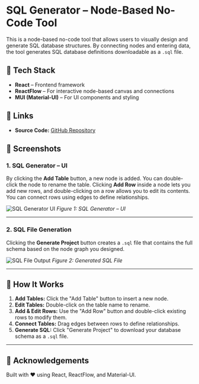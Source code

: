 # SQL Generator – Node-Based No-Code Tool

This is a node-based no-code tool that allows users to visually design and generate SQL database structures. By connecting nodes and entering data, the tool generates SQL database definitions downloadable as a `.sql` file.

## 🔧 Tech Stack

- **React** – Frontend framework
- **ReactFlow** – For interactive node-based canvas and connections
- **MUI (Material-UI)** – For UI components and styling

## 🚀 Links

- **Source Code:** [GitHub Repository](https://github.com/someonesphantom/sql-gen)

## 📸 Screenshots

### 1. SQL Generator – UI

By clicking the **Add Table** button, a new node is added. You can double-click the node to rename the table. Clicking **Add Row** inside a node lets you add new rows, and double-clicking on a row allows you to edit its contents. You can connect rows using edges to define relationships.

![SQL Generator UI](path/to/image1.png)
*Figure 1: SQL Generator – UI*

---

### 2. SQL File Generation

Clicking the **Generate Project** button creates a `.sql` file that contains the full schema based on the node graph you designed.

![SQL File Output](path/to/image2.png)
*Figure 2: Generated SQL File*

---

## 📂 How It Works

1. **Add Tables:** Click the "Add Table" button to insert a new node.
2. **Edit Tables:** Double-click on the table name to rename.
3. **Add & Edit Rows:** Use the "Add Row" button and double-click existing rows to modify them.
4. **Connect Tables:** Drag edges between rows to define relationships.
5. **Generate SQL:** Click "Generate Project" to download your database schema as a `.sql` file.

---

## 🙌 Acknowledgements

Built with ❤️ using React, ReactFlow, and Material-UI.

